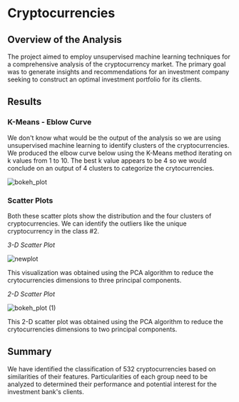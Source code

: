 # Cryptocurrencies

## Overview of the Analysis
The project aimed to employ unsupervised machine learning techniques for a comprehensive analysis of the cryptocurrency market. The primary goal was to generate insights and recommendations for an investment company seeking to construct an optimal investment portfolio for its clients.

## Results

### K-Means - Eblow Curve
We don't know what would be the output of the analysis so we are using unsupervised machine learning to identify clusters of the cryptocurrencies.
We produced the elbow curve below using the K-Means method iterating on k values from 1 to 10. The best k value appears to be 4 so we would conclude on an output of 4 clusters to categorize the crytocurrencies.

![bokeh_plot](https://user-images.githubusercontent.com/58046234/163841393-4ff37bf9-436f-4ee1-9153-8aae760e18dc.png)

### Scatter Plots
Both these scatter plots show the distribution and the four clusters of cryptocurrencies. We can identify the outliers like the unique cryptocurrency in the class #2.

*3-D Scatter Plot*

![newplot](https://user-images.githubusercontent.com/58046234/163842239-9f103a61-0ce0-4f95-8251-1c81d9b2410f.png)

This visualization was obtained using the PCA algorithm to reduce the crytocurrencies dimensions to three principal components.

*2-D Scatter Plot*

![bokeh_plot (1)](https://user-images.githubusercontent.com/58046234/163842203-5d02e3aa-0a7f-4d75-9516-e99206ab6996.png)

This 2-D scatter plot was obtained using the PCA algorithm to reduce the crytocurrencies dimensions to two principal components.


## Summary
We have identified the classification of 532 cryptocurrencies based on similarities of their features. Particularities of each group need to be analyzed to determined their performance and potential interest for the investment bank's clients.
